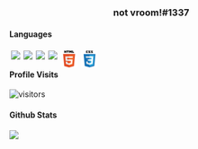 <h3 align="center">not vroom!#1337</h3>

<h4>Languages</h4>
<img align="left" height="30" style="padding: 3px" src="https://cdn.freebiesupply.com/logos/large/2x/c-logo-png-transparent.png">
<img align="left" height="30" style="padding: 3px" src="https://imgur.com/eSDB6SC.png">
<img align="left" height="30" style="padding: 3px" src="https://imgur.com/uM72zqK.png">
<img align="left" height="30" style="padding: 3px" src="https://imgur.com/0iseWDK.png">
<img align="left" height="30" style="padding: 3px" src="https://raw.githubusercontent.com/github/explore/80688e429a7d4ef2fca1e82350fe8e3517d3494d/topics/html/html.png">
<img align="left" height="30" style="padding: 3px" src="https://raw.githubusercontent.com/github/explore/80688e429a7d4ef2fca1e82350fe8e3517d3494d/topics/css/css.png">
<br/>

#### Profile Visits
![visitors](https://visitor-badge.glitch.me/badge?page_id=vroomyy)

#### Github Stats
<img src= "https://github-readme-stats.vercel.app/api?username=vroomyy&&show_icons=true&title_color=ffffff&icon_color=bb2acf&text_color=daf7dc&bg_color=151515"/>
